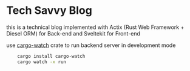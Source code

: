 # Tech Savvy Blog
this is a technical blog implemented with Actix (Rust Web Framework + Diesel ORM) for Back-end and Sveltekit for Front-end

use [cargo-watch](https://github.com/watchexec/cargo-watch) crate to run backend server in development mode
```bash
    cargo install cargo-watch
    cargo watch -x run
```
